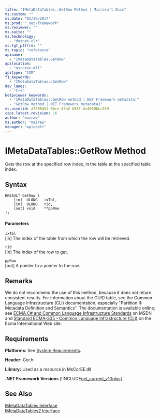 ```yaml
---
title: "IMetaDataTables::GetRow Method | Microsoft Docs"
ms.custom: ""
ms.date: "03/30/2017"
ms.prod: ".net-framework"
ms.reviewer: ""
ms.suite: ""
ms.technology: 
  - "dotnet-clr"
ms.tgt_pltfrm: ""
ms.topic: "reference"
apiname: 
  - "IMetaDataTables.GetRow"
apilocation: 
  - "mscoree.dll"
apitype: "COM"
f1_keywords: 
  - "IMetaDataTables::GetRow"
dev_langs: 
  - "C++"
helpviewer_keywords: 
  - "IMetaDataTables::GetRow method [.NET Framework metadata]"
  - "GetRow method [.NET Framework metadata]"
ms.assetid: a7408d51-0bce-45a2-b58f-da4660bbc039
caps.latest.revision: 16
author: "mairaw"
ms.author: "mairaw"
manager: "wpickett"
---
```

# IMetaDataTables::GetRow Method
Gets the row at the specified row index, in the table at the specified table index.  
  
## Syntax  
  
```  
HRESULT GetRow (   
    [in]  ULONG   ixTbl,  
    [in]  ULONG   rid,  
    [out] void    **ppRow  
);  
```  
  
#### Parameters  
 `ixTbl`  
 [in] The index of the table from which the row will be retrieved.  
  
 `rid`  
 [in] The index of the row to get.  
  
 `ppRow`  
 [out] A pointer to a pointer to the row.  
  
## Remarks  
 We do not recommend the use of this method, because it does not return consistent results. For information about the GUID table, see the Common Language Infrastructure (CLI) documentation, especially "Partition II: Metadata Definition and Semantics". The documentation is available online; see [ECMA C# and Common Language Infrastructure Standards](http://go.microsoft.com/fwlink/?LinkID=99212) on MSDN and [Standard ECMA-335 - Common Language Infrastructure (CLI)](http://go.microsoft.com/fwlink/?LinkID=65552) on the Ecma International Web site.  
  
## Requirements  
 **Platforms:** See [System Requirements](../../../../docs/framework/get-started/system-requirements.md).  
  
 **Header:** Cor.h  
  
 **Library:** Used as a resource in MsCorEE.dll  
  
 **.NET Framework Versions**  [!INCLUDE[net_current_v10plus](../../../../includes/net-current-v10plus-md.md)]  
  
## See Also  
 [IMetaDataTables Interface](../../../../docs/framework/unmanaged-api/metadata/imetadatatables-interface.md)   
 [IMetaDataTables2 Interface](../../../../docs/framework/unmanaged-api/metadata/imetadatatables2-interface.md)